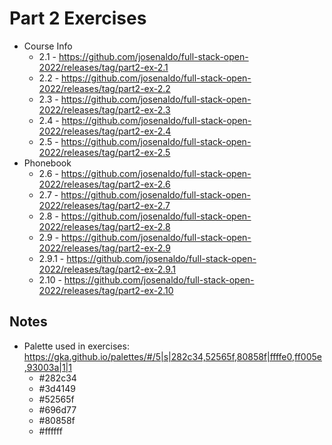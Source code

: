 # Part 2 Exercises

- Course Info
  - 2.1 - <https://github.com/josenaldo/full-stack-open-2022/releases/tag/part2-ex-2.1>
  - 2.2 - <https://github.com/josenaldo/full-stack-open-2022/releases/tag/part2-ex-2.2>
  - 2.3 - <https://github.com/josenaldo/full-stack-open-2022/releases/tag/part2-ex-2.3>
  - 2.4 - <https://github.com/josenaldo/full-stack-open-2022/releases/tag/part2-ex-2.4>
  - 2.5 - <https://github.com/josenaldo/full-stack-open-2022/releases/tag/part2-ex-2.5>
- Phonebook
  - 2.6 - <https://github.com/josenaldo/full-stack-open-2022/releases/tag/part2-ex-2.6>
  - 2.7 - <https://github.com/josenaldo/full-stack-open-2022/releases/tag/part2-ex-2.7>
  - 2.8 - <https://github.com/josenaldo/full-stack-open-2022/releases/tag/part2-ex-2.8>
  - 2.9 - <https://github.com/josenaldo/full-stack-open-2022/releases/tag/part2-ex-2.9>
  - 2.9.1 - <https://github.com/josenaldo/full-stack-open-2022/releases/tag/part2-ex-2.9.1>
  - 2.10 - <https://github.com/josenaldo/full-stack-open-2022/releases/tag/part2-ex-2.10>

## Notes

- Palette used in exercises: <https://gka.github.io/palettes/#/5|s|282c34,52565f,80858f|ffffe0,ff005e,93003a|1|1>
  - #282c34
  - #3d4149
  - #52565f
  - #696d77
  - #80858f
  - #ffffff
